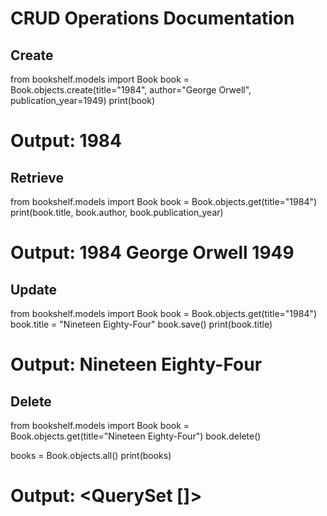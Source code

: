 # CRUD Operations Documentation

## Create

from bookshelf.models import Book
book = Book.objects.create(title="1984", author="George Orwell", publication_year=1949)
print(book)  
# Output: 1984

## Retrieve

from bookshelf.models import Book
book = Book.objects.get(title="1984")
print(book.title, book.author, book.publication_year)  
# Output: 1984 George Orwell 1949

## Update

from bookshelf.models import Book
book = Book.objects.get(title="1984")
book.title = "Nineteen Eighty-Four"
book.save()
print(book.title)  
# Output: Nineteen Eighty-Four

## Delete

from bookshelf.models import Book
book = Book.objects.get(title="Nineteen Eighty-Four")
book.delete()

books = Book.objects.all()
print(books)  
# Output: <QuerySet []>
